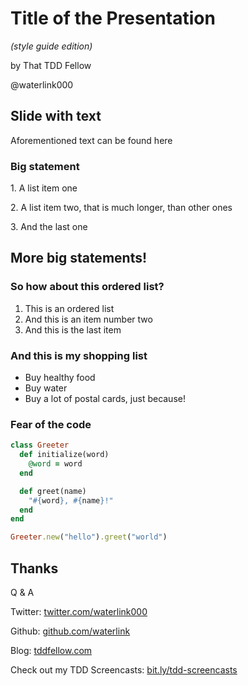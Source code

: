 # Title of the Presentation

_(style guide edition)_

by That TDD Fellow

@waterlink000



## Slide with text

Aforementioned text can be found here


### Big statement


1\. A list item one


2\. A list item two, that is much longer, than other ones


3\. And the last one



## More big statements!


### So how about this ordered list?

1. This is an ordered list
2. And this is an item number two
3. And this is the last item


### And this is my shopping list

- Buy healthy food
- Buy water
- Buy a lot of postal cards, just because!


### Fear of the code

```ruby
class Greeter
  def initialize(word)
    @word = word
  end

  def greet(name)
    "#{word}, #{name}!"
  end
end

Greeter.new("hello").greet("world")
```



## Thanks

Q & A

Twitter: [twitter.com/waterlink000](https://twitter.com/waterlink000)

Github: [github.com/waterlink](https://github.com/waterlink)

Blog: [tddfellow.com](http://tddfellow.com)

Check out my TDD Screencasts: [bit.ly/tdd-screencasts](http://bit.ly/tdd-screencasts)
